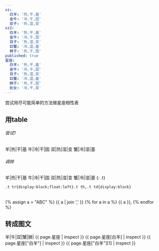 ```yaml
---
xz:
  白羊: '热,干,基'
  金牛: '冷,干,固'
  双子: '热,湿,变'
xz2:
  白羊: '热,干,基'
  金牛: '冷,干,固'
  双子: '热,湿,变'
  巨蟹: '冷,湿,基'
  狮子: '热,干,固'
published: true
星座:
  白羊: '热,干,基'
  金牛: '冷,干,固'
  双子: '热,湿,变'
  巨蟹: '冷,湿,基'
  狮子: '热,干,固'
  处女: '冷,干,变'
---
```

尝试用尽可能简单的方法做星座相性表

## 用table
###### 尝试1
羊|热|干|基
牛|冷|干|固
双|热|湿|变
蟹|冷|湿|基

###### 调转
羊|热|干|基
牛|冷|干|固
双|热|湿|变
蟹|冷|湿|基
{: .t}
<style>
.t tr{display:block;float:left}.t th,.t td{display:block}
</style>
`.t tr{display:block;float:left}.t th,.t td{display:block}`

######
{% assign a = "ABC" %}
{{ a | join ',' }}
{% for a in a %}
{{ a }},
{% endfor %}

## 转成图文
羊|牛|双|蟹|狮|
{{ page.星座 | inspect }}
{{ page.星座[白羊] | inspect }}
{{ page.星座["白羊"] | inspect }}
{{ page.星座["白羊"][1] | inspect }}
